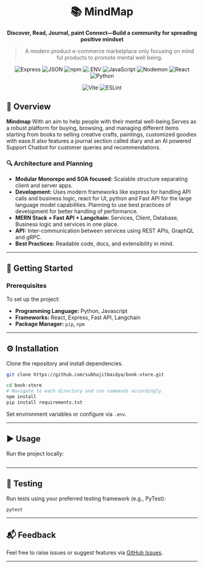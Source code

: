 <div align="center">

# 📚 MindMap

**Discover, Read, Journal, paint Connect—Build a community for spreading positive mindset**

> A modern product e-commerce marketplace only focusing on mind ful products to promote mental well being.

![Express](https://img.shields.io/badge/-Express-black?logo=express&logoColor=white)
![JSON](https://img.shields.io/badge/-JSON-black?logo=json&logoColor=white)
![npm](https://img.shields.io/badge/-npm-CB3837?logo=npm&logoColor=white)
![.ENV](https://img.shields.io/badge/-.ENV-yellow?logo=dotenv&logoColor=black)
![JavaScript](https://img.shields.io/badge/-JavaScript-F7DF1E?logo=javascript&logoColor=black)
![Nodemon](https://img.shields.io/badge/-Nodemon-3C873A?logo=nodemon&logoColor=white)
![React](https://img.shields.io/badge/-React-61DAFB?logo=react&logoColor=black)
![Python](https://img.shields.io/badge/-Python-3776AB?logo=python&logoColor=white)

![Vite](https://img.shields.io/badge/-Vite-646CFF?logo=vite&logoColor=white)
![ESLint](https://img.shields.io/badge/-ESLint-4B32C3?logo=eslint&logoColor=white)

</div>

## 📖 Overview

**Mindmap** With an aim to help people with their mental well-being.Serves as a robust platform for buying, browsing, and managing different items starting from books to selling creative crafts, paintings, customized goodies with ease.It also features a journal section called diary and an AI powered Support Chatbot for customer queries and recommendations.

### 🔍 Architecture and Planning

- **Modular Monorepo and SOA focused:** Scalable structure separating client and server apps.
- **Development:** Uses modern frameworks like express for handling API calls and business logic, react for UI, python and Fast API for the large language model capabilities.
  Planning to use best practices of development for better handling of performance.
- **MERN Stack + Fast API + Langchain:** Services, Client, Database, Business logic and services in one place.
- **API:** Inter-communication between services using REST APIs, GraphQL and gRPC.
- **Best Practices:** Readable code, docs, and extensibility in mind.

---

## 🚀 Getting Started

### Prerequisites

To set up the project:

- **Programming Language:** Python, Javascript
- **Frameworks:** React, Express, Fast API, Langchain
- **Package Manager:** `pip`, `npm`

---

## ⚙️ Installation

Clone the repository and install dependencies.

```bash
git clone https://github.com/subhajitbaidya/book-store.git
```

```bash
cd book-store
# Navigate to each directory and run commands accordingly.
npm install
pip install requirements.txt
```

Set environment variables or configure via `.env`.

---

## ▶️ Usage

Run the project locally:

```

```

---

## 🧪 Testing

Run tests using your preferred testing framework (e.g., PyTest):

```bash
pytest
```

---

## 📬 Feedback

Feel free to raise issues or suggest features via [GitHub Issues](https://github.com/subhajitbaidya/book-store/issues).

---
